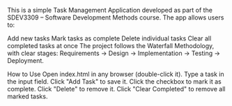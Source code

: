 This is a simple Task Management Application developed as part of the SDEV3309 – Software Development Methods course. The app allows users to:

Add new tasks
Mark tasks as complete
Delete individual tasks
Clear all completed tasks at once
The project follows the Waterfall Methodology, with clear stages: Requirements → Design → Implementation → Testing → Deployment.

How to Use
Open index.html in any browser (double-click it).
Type a task in the input field.
Click "Add Task" to save it.
Click the checkbox to mark it as complete.
Click "Delete" to remove it.
Click "Clear Completed" to remove all marked tasks.
